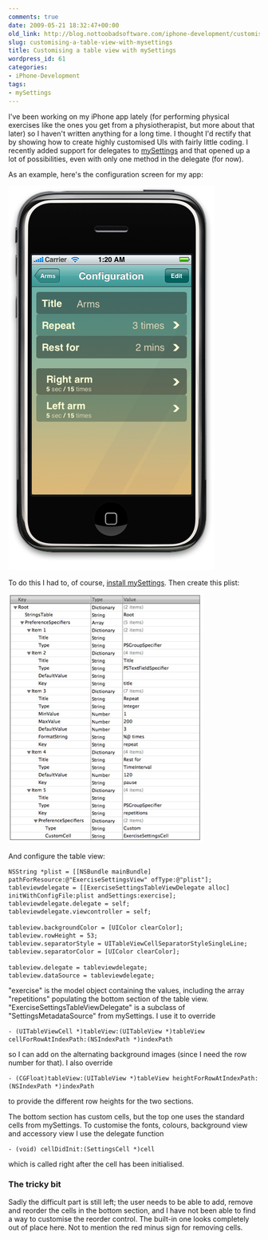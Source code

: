 ```yaml
---
comments: true
date: 2009-05-21 18:32:47+00:00
old_link: http://blog.nottoobadsoftware.com/iphone-development/customising-a-table-view-with-mysettings/
slug: customising-a-table-view-with-mysettings
title: Customising a table view with mySettings
wordpress_id: 61
categories:
- iPhone-Development
tags:
- mySettings
---
```


I've been working on my iPhone app lately (for performing physical exercises like the ones you get from a physiotherapist, but more about that later) so I haven't written anything for a long time. I thought I'd rectify that by showing how to create highly customised UIs with fairly little coding. I recently added support for delegates to [mySettings](http://bitbucket.org/karemorstol/mysettings/wiki/Home) and that opened up a lot of possibilities, even with only one method in the delegate (for now).

As an example, here's the configuration screen for my app:

![Configuration screen](/media/old/screenshot-repetitions.png)

<!-- more -->

To do this I had to, of course, [install mySettings](http://bitbucket.org/karemorstol/mysettings/wiki/Installation). Then create this plist:

![Plist configuration file](/media/old/untitled-2.jpg)

And configure the table view:


    
    
    NSString *plist = [[NSBundle mainBundle] pathForResource:@"ExerciseSettingsView" ofType:@"plist"];
    tableviewdelegate = [[ExerciseSettingsTableViewDelegate alloc] initWithConfigFile:plist andSettings:exercise];
    tableviewdelegate.delegate = self;
    tableviewdelegate.viewcontroller = self;
    
    tableview.backgroundColor = [UIColor clearColor];
    tableview.rowHeight = 53;
    tableview.separatorStyle = UITableViewCellSeparatorStyleSingleLine;
    tableview.separatorColor = [UIColor clearColor];
    
    tableview.delegate = tableviewdelegate;
    tableview.dataSource = tableviewdelegate;
    

"exercise" is the model object containing the values, including the array "repetitions" populating the bottom section of the table view. "ExerciseSettingsTableViewDelegate"  is a subclass of "SettingsMetadataSource" from mySettings. I use it to override


    
    - (UITableViewCell *)tableView:(UITableView *)tableView cellForRowAtIndexPath:(NSIndexPath *)indexPath

so I can add on the alternating background images (since I need the row number for that). I also override


    
    - (CGFloat)tableView:(UITableView *)tableView heightForRowAtIndexPath:(NSIndexPath *)indexPath

to provide the different row heights for the two sections.

The bottom section has custom cells, but the top one uses the standard cells from mySettings. To customise the fonts,  colours, background view and accessory view I use the delegate function


    
    - (void) cellDidInit:(SettingsCell *)cell

which is called right after the cell has been initialised.

### The tricky bit

Sadly the difficult part is still left; the user needs to be able to add, remove and reorder the cells in the bottom section, and I have not been able to find a way to customise the reorder control. The built-in one looks completely out of place here. Not to mention the red minus sign for removing cells.
